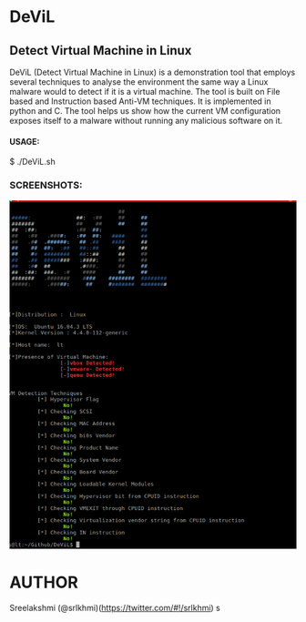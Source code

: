 # DeViL
## Detect Virtual Machine in Linux
DeViL (Detect Virtual Machine in Linux) is a demonstration tool that employs several techniques to analyse the environment the same way a Linux malware would to detect if it is a virtual machine. The tool is built on File based and Instruction based Anti-VM techniques. It is implemented in python and C. The tool helps us show how the current VM configuration exposes itself to a malware  without running any malicious software on it. 

#### USAGE:

$ ./DeViL.sh 

### SCREENSHOTS:


![alt text](Images/DeViL_host.png)

# AUTHOR

Sreelakshmi (@srlkhmi)(https://twitter.com/#!/srlkhmi)
s
 
